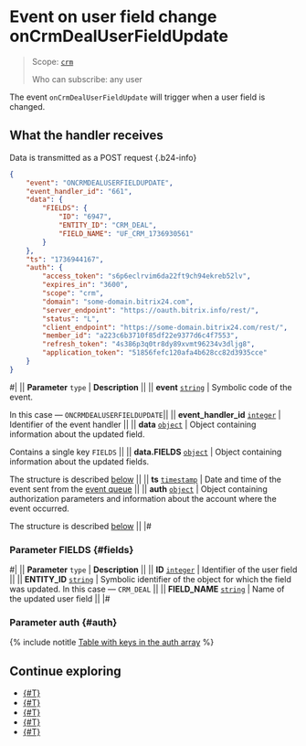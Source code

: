 # Event on user field change onCrmDealUserFieldUpdate

> Scope: [`crm`](../../../../scopes/permissions.md)
>
> Who can subscribe: any user

The event `onCrmDealUserFieldUpdate` will trigger when a user field is changed.

## What the handler receives

Data is transmitted as a POST request {.b24-info}

```json
{
    "event": "ONCRMDEALUSERFIELDUPDATE",
    "event_handler_id": "661",
    "data": {
        "FIELDS": {
            "ID": "6947",
            "ENTITY_ID": "CRM_DEAL",
            "FIELD_NAME": "UF_CRM_1736930561"
        }
    },
    "ts": "1736944167",
    "auth": {
        "access_token": "s6p6eclrvim6da22ft9ch94ekreb52lv",
        "expires_in": "3600",
        "scope": "crm",
        "domain": "some-domain.bitrix24.com",
        "server_endpoint": "https://oauth.bitrix.info/rest/",
        "status": "L",
        "client_endpoint": "https://some-domain.bitrix24.com/rest/",
        "member_id": "a223c6b3710f85df22e9377d6c4f7553",
        "refresh_token": "4s386p3q0tr8dy89xvmt96234v3dljg8",
        "application_token": "51856fefc120afa4b628cc82d3935cce"
    }
}
```

#|
|| **Parameter**
`type` | **Description** ||
|| **event**
[`string`](../../../data-types.md) | Symbolic code of the event.

In this case — `ONCRMDEALUSERFIELDUPDATE`||
|| **event_handler_id**
[`integer`](../../../data-types.md) | Identifier of the event handler ||
|| **data**
[`object`](../../../data-types.md) | Object containing information about the updated field.

Contains a single key `FIELDS` ||
|| **data.FIELDS**
[`object`](../../../data-types.md) | Object containing information about the updated fields.

The structure is described [below](#fields) ||
|| **ts**
[`timestamp`](../../../data-types.md) | Date and time of the event sent from the [event queue](../../../../events/index.md) ||
|| **auth**
[`object`](../../../data-types.md) | Object containing authorization parameters and information about the account where the event occurred.

The structure is described [below](#auth) ||
|#

### Parameter FIELDS {#fields}

#|
|| **Parameter**
`type` | **Description** ||
|| **ID**
[`integer`](../../../data-types.md) | Identifier of the user field ||
|| **ENTITY_ID**
[`string`](../../../data-types.md) | Symbolic identifier of the object for which the field was updated. In this case — `CRM_DEAL` ||
|| **FIELD_NAME**
[`string`](../../../data-types.md) | Name of the updated user field ||
|#

### Parameter auth {#auth}

{% include notitle [Table with keys in the auth array](../../../../../_includes/auth-params-in-events.md) %}

## Continue exploring

- [{#T}](../../../../events/index.md)
- [{#T}](../../../../events/event-bind.md)
- [{#T}](./on-crm-deal-user-field-add.md)
- [{#T}](./on-crm-deal-user-field-delete.md)
- [{#T}](./on-crm-deal-user-field-set-enum-values.md)